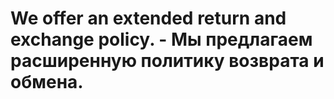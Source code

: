 # We offer an extended return and exchange policy. - Мы предлагаем расширенную политику возврата и обмена.
